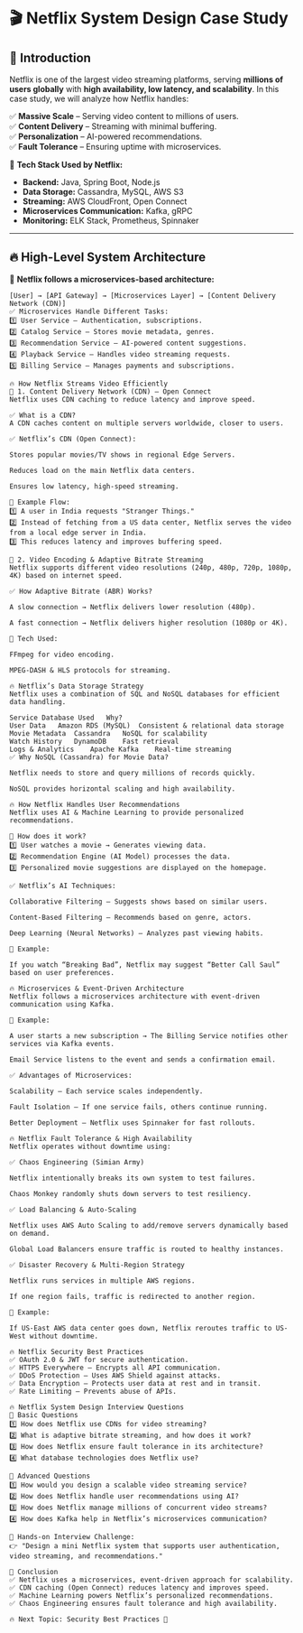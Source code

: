 # 🎬 **Netflix System Design Case Study**  

## 🚀 **Introduction**  

Netflix is one of the largest video streaming platforms, serving **millions of users globally** with **high availability, low latency, and scalability**. In this case study, we will analyze how Netflix handles:  

✅ **Massive Scale** – Serving video content to millions of users.  
✅ **Content Delivery** – Streaming with minimal buffering.  
✅ **Personalization** – AI-powered recommendations.  
✅ **Fault Tolerance** – Ensuring uptime with microservices.  

📌 **Tech Stack Used by Netflix:**  
- **Backend:** Java, Spring Boot, Node.js  
- **Data Storage:** Cassandra, MySQL, AWS S3  
- **Streaming:** AWS CloudFront, Open Connect  
- **Microservices Communication:** Kafka, gRPC  
- **Monitoring:** ELK Stack, Prometheus, Spinnaker  

---

## 🔥 **High-Level System Architecture**  

📌 **Netflix follows a microservices-based architecture:**  

```plaintext
[User] → [API Gateway] → [Microservices Layer] → [Content Delivery Network (CDN)]
✅ Microservices Handle Different Tasks:
1️⃣ User Service – Authentication, subscriptions.
2️⃣ Catalog Service – Stores movie metadata, genres.
3️⃣ Recommendation Service – AI-powered content suggestions.
4️⃣ Playback Service – Handles video streaming requests.
5️⃣ Billing Service – Manages payments and subscriptions.

🔥 How Netflix Streams Video Efficiently
📌 1. Content Delivery Network (CDN) – Open Connect
Netflix uses CDN caching to reduce latency and improve speed.

✅ What is a CDN?
A CDN caches content on multiple servers worldwide, closer to users.

✅ Netflix’s CDN (Open Connect):

Stores popular movies/TV shows in regional Edge Servers.

Reduces load on the main Netflix data centers.

Ensures low latency, high-speed streaming.

📌 Example Flow:
1️⃣ A user in India requests "Stranger Things."
2️⃣ Instead of fetching from a US data center, Netflix serves the video from a local edge server in India.
3️⃣ This reduces latency and improves buffering speed.

📌 2. Video Encoding & Adaptive Bitrate Streaming
Netflix supports different video resolutions (240p, 480p, 720p, 1080p, 4K) based on internet speed.

✅ How Adaptive Bitrate (ABR) Works?

A slow connection → Netflix delivers lower resolution (480p).

A fast connection → Netflix delivers higher resolution (1080p or 4K).

📌 Tech Used:

FFmpeg for video encoding.

MPEG-DASH & HLS protocols for streaming.

🔥 Netflix’s Data Storage Strategy
Netflix uses a combination of SQL and NoSQL databases for efficient data handling.

Service	Database Used	Why?
User Data	Amazon RDS (MySQL)	Consistent & relational data storage
Movie Metadata	Cassandra	NoSQL for scalability
Watch History	DynamoDB	Fast retrieval
Logs & Analytics	Apache Kafka	Real-time streaming
✅ Why NoSQL (Cassandra) for Movie Data?

Netflix needs to store and query millions of records quickly.

NoSQL provides horizontal scaling and high availability.

🔥 How Netflix Handles User Recommendations
Netflix uses AI & Machine Learning to provide personalized recommendations.

📌 How does it work?
1️⃣ User watches a movie → Generates viewing data.
2️⃣ Recommendation Engine (AI Model) processes the data.
3️⃣ Personalized movie suggestions are displayed on the homepage.

✅ Netflix’s AI Techniques:

Collaborative Filtering – Suggests shows based on similar users.

Content-Based Filtering – Recommends based on genre, actors.

Deep Learning (Neural Networks) – Analyzes past viewing habits.

📌 Example:

If you watch “Breaking Bad”, Netflix may suggest “Better Call Saul” based on user preferences.

🔥 Microservices & Event-Driven Architecture
Netflix follows a microservices architecture with event-driven communication using Kafka.

📌 Example:

A user starts a new subscription → The Billing Service notifies other services via Kafka events.

Email Service listens to the event and sends a confirmation email.

✅ Advantages of Microservices:

Scalability – Each service scales independently.

Fault Isolation – If one service fails, others continue running.

Better Deployment – Netflix uses Spinnaker for fast rollouts.

🔥 Netflix Fault Tolerance & High Availability
Netflix operates without downtime using:

✅ Chaos Engineering (Simian Army)

Netflix intentionally breaks its own system to test failures.

Chaos Monkey randomly shuts down servers to test resiliency.

✅ Load Balancing & Auto-Scaling

Netflix uses AWS Auto Scaling to add/remove servers dynamically based on demand.

Global Load Balancers ensure traffic is routed to healthy instances.

✅ Disaster Recovery & Multi-Region Strategy

Netflix runs services in multiple AWS regions.

If one region fails, traffic is redirected to another region.

📌 Example:

If US-East AWS data center goes down, Netflix reroutes traffic to US-West without downtime.

🔥 Netflix Security Best Practices
✅ OAuth 2.0 & JWT for secure authentication.
✅ HTTPS Everywhere – Encrypts all API communication.
✅ DDoS Protection – Uses AWS Shield against attacks.
✅ Data Encryption – Protects user data at rest and in transit.
✅ Rate Limiting – Prevents abuse of APIs.

🔥 Netflix System Design Interview Questions
📌 Basic Questions
1️⃣ How does Netflix use CDNs for video streaming?
2️⃣ What is adaptive bitrate streaming, and how does it work?
3️⃣ How does Netflix ensure fault tolerance in its architecture?
4️⃣ What database technologies does Netflix use?

📌 Advanced Questions
1️⃣ How would you design a scalable video streaming service?
2️⃣ How does Netflix handle user recommendations using AI?
3️⃣ How does Netflix manage millions of concurrent video streams?
4️⃣ How does Kafka help in Netflix’s microservices communication?

📌 Hands-on Interview Challenge:
👉 "Design a mini Netflix system that supports user authentication, video streaming, and recommendations."

🎯 Conclusion
✅ Netflix uses a microservices, event-driven approach for scalability.
✅ CDN caching (Open Connect) reduces latency and improves speed.
✅ Machine Learning powers Netflix’s personalized recommendations.
✅ Chaos Engineering ensures fault tolerance and high availability.

🔥 Next Topic: Security Best Practices 🚀
